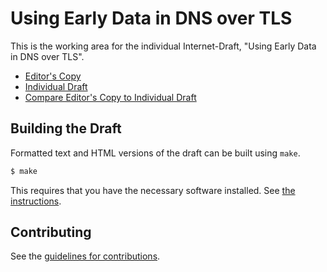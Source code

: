 # Using Early Data in DNS over TLS

This is the working area for the individual Internet-Draft, "Using Early Data in DNS over TLS".

* [Editor's Copy](https://ghedo.github.io/draft-ietf-dprive-early-data/#go.draft-ietf-dprive-early-data.html)
* [Individual Draft](https://tools.ietf.org/html/draft-ietf-dprive-early-data)
* [Compare Editor's Copy to Individual Draft](https://ghedo.github.io/draft-ietf-dprive-early-data/#go.draft-ietf-dprive-early-data.diff)

## Building the Draft

Formatted text and HTML versions of the draft can be built using `make`.

```sh
$ make
```

This requires that you have the necessary software installed.  See
[the instructions](https://github.com/martinthomson/i-d-template/blob/master/doc/SETUP.md).


## Contributing

See the
[guidelines for contributions](https://github.com/ghedo/draft-ietf-dprive-early-data/blob/master/CONTRIBUTING.md).

